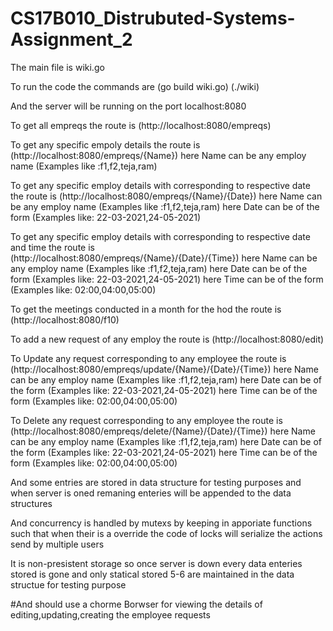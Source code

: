 # CS17B010_Distrubuted-Systems-Assignment_2
The main file is wiki.go

To run the code the commands are
 (go build wiki.go)
 (./wiki) 

And the server will be running on the port localhost:8080

To get all empreqs the route is (http://localhost:8080/empreqs)

To get any specific empoly details the route is (http://localhost:8080/empreqs/{Name})
here Name can be any employ name (Examples like :f1,f2,teja,ram)

To get any specific employ details with corresponding to respective date the route is (http://localhost:8080/empreqs/{Name}/{Date}) 
here Name can be any employ name (Examples like :f1,f2,teja,ram)
here Date can be of the form (Examples like: 22-03-2021,24-05-2021)

To get any specific employ details with corresponding to respective date and time the route is (http://localhost:8080/empreqs/{Name}/{Date}/{Time})
here Name can be any employ name (Examples like :f1,f2,teja,ram)
here Date can be of the form (Examples like: 22-03-2021,24-05-2021)
here Time can be of the form (Examples like: 02:00,04:00,05:00)

To get the meetings conducted in a month for the hod the route is (http://localhost:8080/f10)

To add a new request of any employ the route is (http://localhost:8080/edit)

To Update any request corresponding to any employee the route is (http://localhost:8080/empreqs/update/{Name}/{Date}/{Time})
here Name can be any employ name (Examples like :f1,f2,teja,ram)
here Date can be of the form (Examples like: 22-03-2021,24-05-2021)
here Time can be of the form (Examples like: 02:00,04:00,05:00)

To Delete any request corresponding to any employee the route is (http://localhost:8080/empreqs/delete/{Name}/{Date}/{Time})
here Name can be any employ name (Examples like :f1,f2,teja,ram)
here Date can be of the form (Examples like: 22-03-2021,24-05-2021)
here Time can be of the form (Examples like: 02:00,04:00,05:00)


And some entries are stored in data structure for testing purposes and when server is oned remaning enteries will be appended to the data structures

And concurrency is handled by mutexs by keeping in apporiate functions such that when their is a override the code of locks will serialize the actions send by 
multiple users

It is non-presistent storage so once server is down every data enteries stored is gone and only statical stored 5-6 are maintained in the data structue for
testing purpose

#And should use a chorme Borwser for viewing the details of editing,updating,creating the employee requests 
